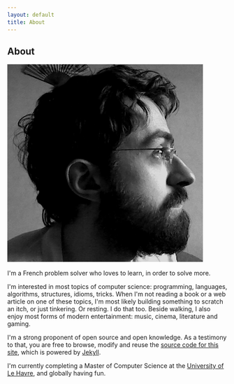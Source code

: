 ```yaml
---
layout: default
title: About
---
```


## About

![My face](img/me.png)

I'm a French problem solver who loves to learn, in order to solve
more.

I'm interested in most topics of computer science: programming,
languages, algorithms, structures, idioms, tricks.  When I'm not
reading a book or a web article on one of these topics, I'm most
likely building something to scratch an itch, or just tinkering.  Or
resting.  I do that too.  Beside walking, I also enjoy most forms of
modern entertainment: music, cinema, literature and gaming.

I'm a strong proponent of open source and open knowledge.  As a
testimony to that, you are free to browse, modify and reuse the
[source code for this site][source], which is powered by [Jekyll][].

I'm currently completing a Master of Computer Science at the
[University of Le Havre][ulh], and globally having fun.

[ulh]: http://www.univ-lehavre.fr/
[source]: http://www.github.com/fmdkdd/fmdkdd.github.com
[Jekyll]: http://jekyllrb.com/
